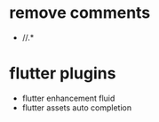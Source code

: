 # remove comments
- //.* 
# flutter plugins
- flutter enhancement fluid
- flutter assets auto completion 